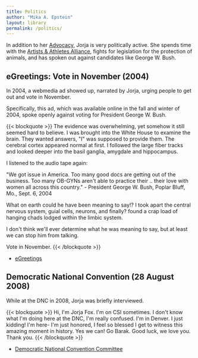 ```yaml
---
title: Politics
author: "Mika A. Epstein"
layout: library
permalink: /politics/
---
```


In addition to her [Advocacy](/library/advocacy/), Jorja is very politically active. She spends time with the [Artists & Athletes Alliance](/library/advocacy/artists-athletes/), fights for legislation for the protection of animals, and has spoken out against candidates like George W. Bush.

## eGreetings: Vote in November (2004)

In 2004, a webmedia ad showed up, narrated by Jorja, urging people to get out and vote in November.

Specifically, this ad, which was available online in the fall and winter of 2004, spoke openly against voting for President George W. Bush.

{{< blockquote >}}
The evidence was overwhelming, yet somehow it still seemed hard to believe. I was brought into the White House to examine the brain. They wanted answers, "I" was supposed to provide them. The cerebral cortex appeared normal at first. I followed the large fiber tracks and looked deeper into the basil ganglia, amygdale and hippocampus.

I listened to the audio tape again:

"We got issue in America. Too many good docs are getting out of the business. Too many OB-GYNs aren't able to practice their .. their love with women all across this country." - President George W. Bush, Poplar Bluff, Mo., Sept. 6, 2004

What on earth could he have been meaning to say!? I took apart the central nervous system, guial cells, neurons, and finally? found a crap load of hanging chads lodged within the limbic system.

I don't think we'll ever determine what he was meaning to say, but at least we can stop him from talking.

Vote in November.
{{< /blockquote >}}

* [eGreetings](https://www.egreetings.com)

## Democratic National Convention (28 August 2008)

While at the DNC in 2008, Jorja was briefly interviewed.

{{< blockquote >}}
Hi, I'm Jorja Fox. I'm on CSI sometimes. I don't know what I'm doing here at the DNC, I'm really confused. I'm in Denver. I just kidding! I'm here- I'm just honored, I feel so blessed I get to witness this amazing moment in history. Yes we can! Go Barak. Good luck, we love you. Thank you.
{{< /blockquote >}}

* [Democratic National Convention Committee](https://demconvention.com/)

